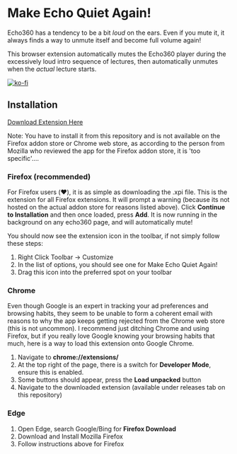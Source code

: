 # Make Echo Quiet Again!

Echo360 has a tendency to be a bit *loud* on the ears. Even if you mute it, it always finds a way to unmute itself and become full volume again!

This browser extension automatically mutes the Echo360 player during the excessively loud intro sequence of lectures, then automatically unmutes when the *actual* lecture starts.

[![ko-fi](https://www.ko-fi.com/img/githubbutton_sm.svg)](https://ko-fi.com/H2H21QIYT)
## Installation
[Download Extension Here](https://github.com/unxpctederr/Make-Echo-Quiet-Again/releases)

 Note: You have to install it from this repository and is not available on the Firefox addon store or Chrome web store, as according to the person from Mozilla who reviewed the app for the Firefox addon store, it is 'too specific'....
 
 ### Firefox (recommended)
 For Firefox users (❤️), it is as simple as downloading the .xpi file. This is the extension for all Firefox extensions. It will prompt a warning (because its not hosted on the actual addon store for reasons listed above). Click **Continue to Installation** and then once loaded, press **Add**. It is now running in the background on any echo360 page, and will automatically mute! 
 
 You should now see the extension icon in the toolbar, if not simply follow these steps:
 1. Right Click Toolbar -> Customize
 2. In the list of options, you should see one for Make Echo Quiet Again!
 3. Drag this icon into the preferred spot on your toolbar

### Chrome
 Even though Google is an expert in tracking your ad preferences and browsing habits, they seem to be unable to form a coherent email with reasons to why the app keeps getting rejected from the Chrome web store (this is not uncommon). 
 I recommend just ditching Chrome and using Firefox, but if you really love Google knowing your browsing habits that much, here is a way to load this extension onto Google Chrome.
 
 1. Navigate to **chrome://extensions/**
 2. At the top right of the page, there is a switch for **Developer Mode**, ensure this is enabled.
 3. Some buttons should appear, press the **Load unpacked** button
 4. Navigate to the downloaded extension (available under releases tab on this repository)

### Edge

 1. Open Edge, search Google/Bing for **Firefox Download**
 2. Download and Install Mozilla Firefox
 3. Follow instructions above for Firefox

